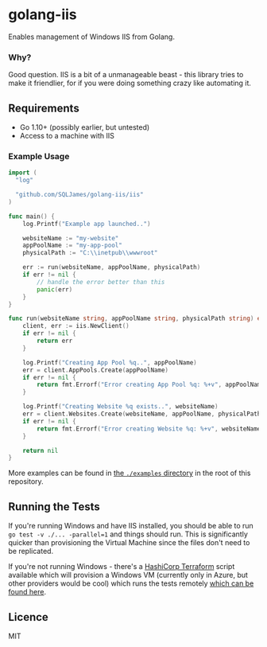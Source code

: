 # golang-iis

Enables management of Windows IIS from Golang.

### Why?

Good question. IIS is a bit of a unmanageable beast - this library tries to make it friendlier, for if you were doing something crazy like automating it.

## Requirements

- Go 1.10+ (possibly earlier, but untested)
- Access to a machine with IIS

### Example Usage

```go
import (
  "log"

  "github.com/SQLJames/golang-iis/iis"
)

func main() {
    log.Printf("Example app launched..")

    websiteName := "my-website"
    appPoolName := "my-app-pool"
    physicalPath := "C:\\inetpub\\wwwroot"

    err := run(websiteName, appPoolName, physicalPath)
    if err != nil {
        // handle the error better than this
        panic(err)
    }
}

func run(websiteName string, appPoolName string, physicalPath string) error {
    client, err := iis.NewClient()
    if err != nil {
        return err
    }

    log.Printf("Creating App Pool %q..", appPoolName)
    err = client.AppPools.Create(appPoolName)
    if err != nil {
        return fmt.Errorf("Error creating App Pool %q: %+v", appPoolName, err)
    }

    log.Printf("Creating Website %q exists..", websiteName)
    err = client.Websites.Create(websiteName, appPoolName, physicalPath)
    if err != nil {
        return fmt.Errorf("Error creating Website %q: %+v", websiteName, err)
    }

    return nil
}
```

More examples can be found in [the `./examples` directory](https://github.com/SQLJames/golang-iis/tree/master/examples) in the root of this repository.

## Running the Tests

If you're running Windows and have IIS installed, you should be able to run `go test -v ./... -parallel=1` and things should run. This is significantly quicker than provisioning the Virtual Machine since the files don't need to be replicated.

If you're not running Windows - there's a [HashiCorp Terraform](https://terraform.io) script available which will provision a Windows VM (currently only in Azure, but other providers would be cool) which runs the tests remotely [which can be found here](https://github.com/SQLJames/golang-iis/tree/master/terraform).

## Licence

MIT
